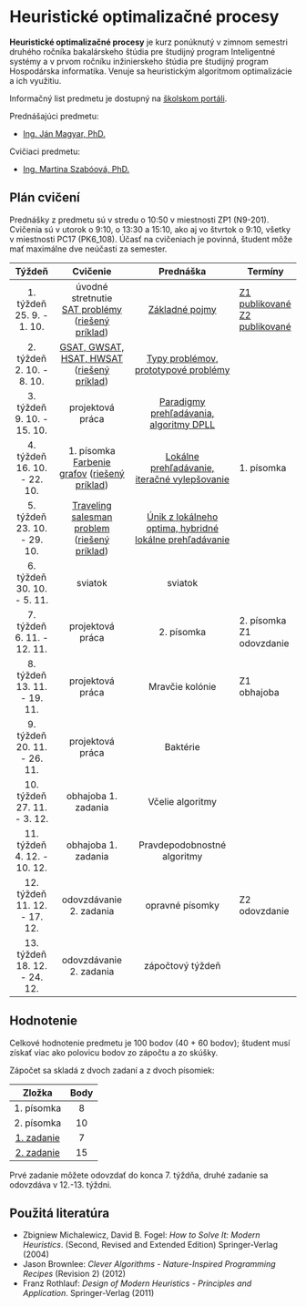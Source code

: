 # Heuristické optimalizačné procesy

**Heuristické optimalizačné procesy** je kurz ponúknutý v zimnom semestri druhého ročníka bakalárskeho štúdia pre študijný program Inteligentné systémy a v prvom ročníku inžinierskeho štúdia pre študijný program Hospodárska informatika. Venuje sa heuristickým algoritmom optimalizácie a ich využitiu.

Informačný list predmetu je dostupný na [školskom portáli](https://maisportal.tuke.sk/portal/studijneProgramy.mais).

Prednášajúci predmetu:

* [Ing. Ján Magyar, PhD.](http://www.cloudai.sk/people-janmagyar/)

Cvičiaci predmetu:

* [Ing. Martina Szabóová, PhD.](http://www.cloudai.sk/people-martinaszaboova/)

## Plán cvičení
Prednášky z predmetu sú v stredu o 10:50 v miestnosti ZP1 (N9-201).
Cvičenia sú v utorok o 9:10, o 13:30 a 15:10, ako aj vo štvrtok o 9:10, všetky v miestnosti PC17 (PK6_108). Účasť na cvičeniach je povinná, študent môže mať maximálne dve neúčasti za semester.

|             Týždeň              |                  Cvičenie                    |                  Prednáška                   | Termíny                     |
|:-------------------------------:|:--------------------------------------------:|:--------------------------------------------:|-----------------------------|
| 1. týždeň<br>25. 9. - 1. 10.    |               úvodné stretnutie <br> [SAT problémy](labs/lab-sat.pdf) ([riešený príklad](labs/sat_riesenie.PDF))              | [Základné pojmy](lectures/HOP-Lecture01.pdf)                               | [Z1 publikované](assignments/assignment1.md)<br>[Z2 publikované](assignments/assignment2.md)              |
| 2. týždeň<br>2. 10. - 8. 10.    |           [GSAT, GWSAT, HSAT, HWSAT](labs/lab-sat.pdf)<br>([riešený príklad](labs/gsat_riesenie.PDF))           | [Typy problémov, prototypové problémy](lectures/HOP-Lecture02.pdf)                  |                             |
| 3. týždeň<br>9. 10. - 15. 10.   |                projektová práca              | [Paradigmy prehľadávania, algoritmy DPLL](lectures/HOP-Lecture03.pdf)      |                             |
| 4. týždeň<br>16. 10. - 22. 10.  |        1. písomka <br> [Farbenie grafov](labs/lab-graphs.pdf) ([riešený príklad](labs/farbenie_riesenie.PDF))       | [Lokálne prehľadávanie, iteračné vylepšovanie](lectures/HOP-Lecture04.pdf)                        | 1. písomka                  |
| 5. týždeň<br>23. 10. - 29. 10.  |          [Traveling salesman problem](labs/lab-tsp.pdf) ([riešený príklad](labs/tsp_riesenie.PDF))                 | [Únik z lokálneho optima, hybridné lokálne prehľadávanie](lectures/HOP-Lecture05.pdf)                      |                             |
| 6. týždeň<br>30. 10. - 5. 11.   |                    sviatok                   | sviatok                                      |                             |
| 7. týždeň<br>6. 11. - 12. 11.   |                projektová práca              | 2. písomka                                   | 2. písomka<br>Z1 odovzdanie |
| 8. týždeň<br>13. 11. - 19. 11.  |                projektová práca              | Mravčie kolónie                              | Z1 obhajoba                 |
| 9. týždeň<br>20. 11. - 26. 11.  |                projektová práca              | Baktérie                                     |                             |
| 10. týždeň<br>27. 11. - 3. 12.  |              obhajoba 1. zadania             | Včelie algoritmy                             |                             |
| 11. týždeň<br>4. 12. - 10. 12.  |              obhajoba 1. zadania             | Pravdepodobnostné algoritmy                  |                             |
| 12. týždeň<br>11. 12. - 17. 12. |            odovzdávanie 2. zadania           | opravné písomky                              | Z2 odovzdanie               |
| 13. týždeň<br>18. 12. - 24. 12. |            odovzdávanie 2. zadania           | zápočtový týždeň                             |                             |

## Hodnotenie <a name="grading"></a>

Celkové hodnotenie predmetu je 100 bodov (40 + 60 bodov); študent musí získať viac ako polovicu bodov zo zápočtu a zo skúšky.

Zápočet sa skladá z dvoch zadaní a z dvoch písomiek:

|        Zložka       | Body |
|:-------------------:|:----:|
|     1. písomka      |   8  |
|     2. písomka      |  10  |
|     [1. zadanie](assignments/assignment1.md)      |   7  |
|     [2. zadanie](assignments/assignment2.md)      |  15  |

Prvé zadanie môžete odovzdať do konca 7. týždňa, druhé zadanie sa odovzdáva v 12.-13. týždni.

## Použitá literatúra <a name="literature"></a>
* Zbigniew Michalewicz, David B. Fogel: *How to Solve It: Modern Heuristics*. (Second, Revised and Extended Edition) Springer-Verlag (2004)
* Jason Brownlee: *Clever Algorithms - Nature-Inspired Programming Recipes* (Revision 2) (2012)
* Franz Rothlauf: *Design of Modern Heuristics - Principles and Application*. Springer-Verlag (2011)
